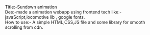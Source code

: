 Title:-Sundown animation<br>
Des:-made a animation webapp using frontend tech like:- javaScript,locomotive lib , google fonts.<br>
How to use:- A simple HTML,CSS,JS file and some library for smooth scrolling from cdn. <br>
